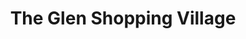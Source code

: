 ---
title: "The Glen Shopping Village"
url: /brisbane/the-glen-shopping-village/
shop: Einkaufszentrum
---